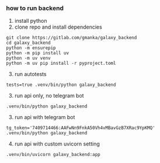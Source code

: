 ### how to run backend

1. install python
2. clone repo and install dependencies
```shell
git clone https://gitlab.com/gmanka/galaxy_backend
cd galaxy_backend
python -m ensurepip
python -m pip install uv
python -m uv venv
python -m uv pip install -r pyproject.toml
```
3. run autotests
```shell
tests=true .venv/bin/python galaxy_backend
```
3. run api only, no telegram bot
```shell
.venv/bin/python galaxy_backend
```
3. run api with telegram bot
```shell
tg_token='7409714466:AAFwNn9FnkA50Vh4vMBavGzB7XRac9YpKMQ' .venv/bin/python galaxy_backend
```
4. run api with custom uvicorn setting
```shell
.venv/bin/uvicorn galaxy_backend:app
```

